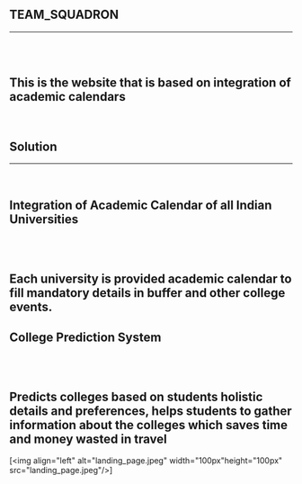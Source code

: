 ## TEAM_SQUADRON
<hr>
<br>
<br>

## This is the website that is based on integration of academic calendars
<br>

## Solution 
<hr>
<br>

## Integration of Academic Calendar of all Indian Universities
<br>
<br>

## Each university is provided academic calendar to fill mandatory details in buffer and other college events.

## College Prediction System
<br>
<br>

## Predicts colleges based on students holistic details and preferences, helps students to gather information about the colleges which saves time and money wasted in travel

[<img align="left" alt="landing_page.jpeg" width="100px"height="100px" src="landing_page.jpeg"/>]








